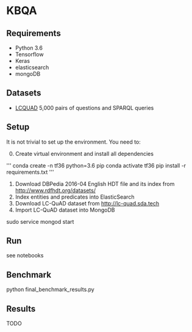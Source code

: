 # KBQA

## Requirements

* Python 3.6
* Tensorflow
* Keras
* elasticsearch
* mongoDB

## Datasets

* [LCQUAD](http://lc-quad.sda.tech) 5,000 pairs of questions and SPARQL queries

## Setup

It is not trivial to set up the environment. You need to:

0. Create virtual environment and install all dependencies

'''
conda create -n tf36 python=3.6 pip
conda activate tf36
pip install -r requirements.txt
'''

1. Download DBPedia 2016-04 English HDT file and its index from http://www.rdfhdt.org/datasets/
2. Index entities and predicates into ElasticSearch
3. Download LC-QuAD dataset from http://lc-quad.sda.tech
4. Import LC-QuAD dataset into MongoDB

sudo service mongod start


<!-- 
2. Download and make [fastText](https://github.com/facebookresearch/fastText), load the English model trained on Wikipedia and generate fastText embeddings:

'''
cd data
wget https://s3-us-west-1.amazonaws.com/fasttext-vectors/wiki.en.zip
unzip wiki.en.zip
rm wiki.en.zip
'''

./fasttext print-word-vectors ../KBQA/data/fasttext/wiki.en.bin < ../KBQA/data/test_question_words.txt > ../KBQA/data/test_question_words_fasttext.txt

 -->


## Run

see notebooks

## Benchmark

python final_benchmark_results.py


## Results

TODO

